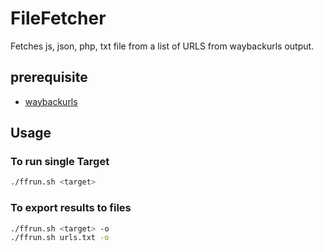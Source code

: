 # FileFetcher
Fetches js, json, php, txt file from a list of URLS from waybackurls output.

## prerequisite
- [waybackurls](https://github.com/tomnomnom/waybackurls)

## Usage
### To run single Target 
```sh
./ffrun.sh <target>
```

### To export results to files
```sh
./ffrun.sh <target> -o
./ffrun.sh urls.txt -o
```
